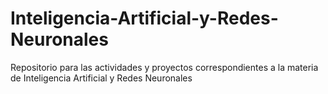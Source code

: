 # Inteligencia-Artificial-y-Redes-Neuronales
Repositorio para las actividades y proyectos correspondientes a la materia de Inteligencia Artificial y Redes Neuronales
